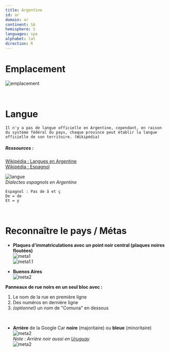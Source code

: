 ```yaml
---
title: Argentine
id: ar
domain: ar
continent: SA
hemisphere: S
languages: spa
alphabet: lat
direction: R
---
```


# Emplacement

![emplacement](https://upload.wikimedia.org/wikipedia/commons/thumb/5/5f/ARG_orthographic_%28%2Ball_claims%29.svg/200px-ARG_orthographic_%28%2Ball_claims%29.svg.png)

<br/>

# Langue

```
Il n'y a pas de langue officielle en Argentine, cependant, en raison du système fédéral du pays, chaque province peut établir la langue officielle de son territoire. (Wikipédia)
```

##### Ressources :
[Wikipédia : Langues en Argentine](https://fr.wikipedia.org/wiki/Argentine#Langues)  
[Wikipédia : Espagnol](https://fr.wikipedia.org/wiki/Espagnol)

![langue](https://upload.wikimedia.org/wikipedia/commons/thumb/5/5c/Dialectos_del_idioma_espa%C3%B1ol_en_Argentina.png/352px-Dialectos_del_idioma_espa%C3%B1ol_en_Argentina.png)  
*Dialectes espagnols en Argentine*

```
Espagnol : Pas de ã et ç
De = de
Et = y
```

<br/>

# Reconnaître le pays / Métas

- **Plaques d'immatriculations avec un point noir central (plaques noires floutées)**  
  ![meta1](/images/ar_geoguessr.png)  
  ![meta1.1](/images/ar_geoguessr2.png)

- **Buenos Aires**  
  ![meta2](/images/ar_geoguessr3.png)

**Panneaux de rue noirs en un seul bloc avec :**
1) Le nom de la rue en première ligne
2) Des numéros en dernière ligne
3) *(optionnel)* un nom de "Comuna" en dessous

<br/>

- **Arrière** de la Google Car **noire** (majoritaire) ou **bleue** (minoritaire)  
  ![meta2](/images/ar_geoguessr4.png)  
  _Note : Arrière noir aussi en [Uruguay](/flag/uy)_  
  ![meta2](/images/ar_geoguessr5.png)  
